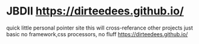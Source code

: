 # JBDII https://dirteedees.github.io/
quick little personal pointer site
this will cross-referance other projects
just basic no framework,css processors, no fluff https://dirteedees.github.io/
